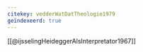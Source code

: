 ```yaml
---
citekey: vedderWatDatTheologie1979
geïndexeerd: true
---
```


[[@ijsselingHeideggerAlsInterpretator1967]]
